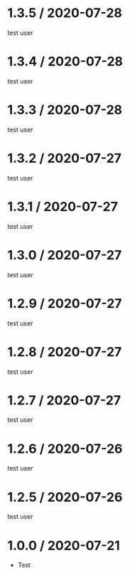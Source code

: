1.3.5 / 2020-07-28
==================

test user

1.3.4 / 2020-07-28
==================

test user

1.3.3 / 2020-07-28
==================

test user

1.3.2 / 2020-07-27
==================

test user

1.3.1 / 2020-07-27
==================

test user

1.3.0 / 2020-07-27
==================

test user

1.2.9 / 2020-07-27
==================

test user

1.2.8 / 2020-07-27
==================

test user

1.2.7 / 2020-07-27
==================

test user

1.2.6 / 2020-07-26
==================

test user

1.2.5 / 2020-07-26
==================

test user

1.0.0 / 2020-07-21
==================

  * Test
